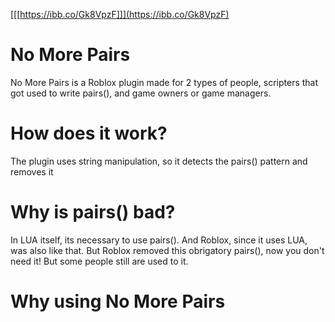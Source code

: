 [[[https://ibb.co/Gk8VpzF]]](https://ibb.co/Gk8VpzF)
# No More Pairs
No More Pairs is a Roblox plugin made for 2 types of people, scripters that got used to write pairs(), and game owners or game managers.
# How does it work?
The plugin uses string manipulation, so it detects the pairs() pattern and removes it
# Why is pairs() bad?
In LUA itself, its necessary to use pairs(). And Roblox, since it uses LUA, was also like that. But Roblox removed this obrigatory pairs(), now you don't need it! But some people still are used to it.
# Why using No More Pairs

